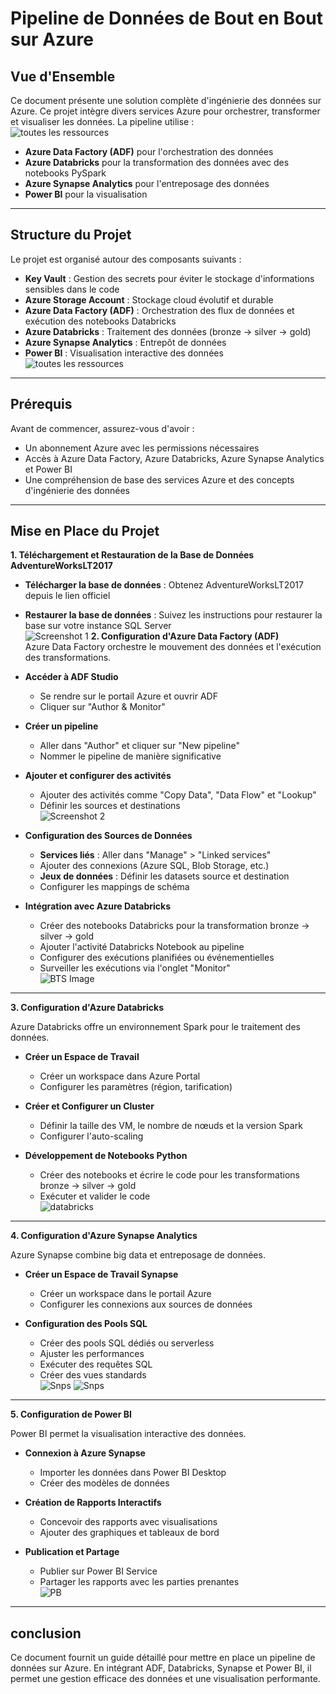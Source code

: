 # Pipeline de Données de Bout en Bout sur Azure 

## Vue d'Ensemble




Ce document présente une solution complète d'ingénierie des données sur Azure. Ce projet intègre divers services Azure pour orchestrer, transformer et visualiser les données. La pipeline utilise :  
![toutes les ressources](images/9.png)
- **Azure Data Factory (ADF)** pour l'orchestration des données  
- **Azure Databricks** pour la transformation des données avec des notebooks PySpark  
- **Azure Synapse Analytics** pour l'entreposage des données  
- **Power BI** pour la visualisation  

---

## Structure du Projet
Le projet est organisé autour des composants suivants :  

- **Key Vault** : Gestion des secrets pour éviter le stockage d'informations sensibles dans le code  
- **Azure Storage Account** : Stockage cloud évolutif et durable  
- **Azure Data Factory (ADF)** : Orchestration des flux de données et exécution des notebooks Databricks  
- **Azure Databricks** : Traitement des données (bronze → silver → gold)  
- **Azure Synapse Analytics** : Entrepôt de données  
- **Power BI** : Visualisation interactive des données  
![toutes les ressources](images/toutes.png)
---

## Prérequis
Avant de commencer, assurez-vous d'avoir :  

- Un abonnement Azure avec les permissions nécessaires  
- Accès à Azure Data Factory, Azure Databricks, Azure Synapse Analytics et Power BI  
- Une compréhension de base des services Azure et des concepts d'ingénierie des données  

---
## Mise en Place du Projet

**1. Téléchargement et Restauration de la Base de Données AdventureWorksLT2017**  
- **Télécharger la base de données** : Obtenez AdventureWorksLT2017 depuis le lien officiel  
- **Restaurer la base de données** : Suivez les instructions pour restaurer la base sur votre instance SQL Server  
![Screenshot 1](images/1.png)
**2. Configuration d'Azure Data Factory (ADF)**  
Azure Data Factory orchestre le mouvement des données et l'exécution des transformations.  

- **Accéder à ADF Studio**  
  - Se rendre sur le portail Azure et ouvrir ADF  
  - Cliquer sur "Author & Monitor"  

- **Créer un pipeline**  
  - Aller dans "Author" et cliquer sur "New pipeline"  
  - Nommer le pipeline de manière significative  

- **Ajouter et configurer des activités**  
  - Ajouter des activités comme "Copy Data", "Data Flow" et "Lookup"  
  - Définir les sources et destinations  
![Screenshot 2](images/2.png)
- **Configuration des Sources de Données**  
  - **Services liés** : Aller dans "Manage" > "Linked services"  
  - Ajouter des connexions (Azure SQL, Blob Storage, etc.)  
  - **Jeux de données** : Définir les datasets source et destination  
  - Configurer les mappings de schéma  

- **Intégration avec Azure Databricks**  
  - Créer des notebooks Databricks pour la transformation bronze → silver → gold  
  - Ajouter l'activité Databricks Notebook au pipeline  
  - Configurer des exécutions planifiées ou événementielles  
  - Surveiller les exécutions via l'onglet "Monitor"  
![BTS Image](images/bts.png)
---

**3. Configuration d'Azure Databricks**  

Azure Databricks offre un environnement Spark pour le traitement des données.  

- **Créer un Espace de Travail**  
  - Créer un workspace dans Azure Portal  
  - Configurer les paramètres (région, tarification)  

- **Créer et Configurer un Cluster**  
  - Définir la taille des VM, le nombre de nœuds et la version Spark  
  - Configurer l'auto-scaling  

- **Développement de Notebooks Python**  
  - Créer des notebooks et écrire le code pour les transformations bronze → silver → gold  
  - Exécuter et valider le code  
![databricks](images/11.png)
---

**4. Configuration d'Azure Synapse Analytics**  

Azure Synapse combine big data et entreposage de données.  

- **Créer un Espace de Travail Synapse**  
  - Créer un workspace dans le portail Azure  
  - Configurer les connexions aux sources de données  

- **Configuration des Pools SQL**  
  - Créer des pools SQL dédiés ou serverless  
  - Ajuster les performances  
  - Exécuter des requêtes SQL  
  - Créer des vues standards  
![Snps](images/3.png)
![Snps](images/4.png)

---

**5. Configuration de Power BI**  

Power BI permet la visualisation interactive des données.  

- **Connexion à Azure Synapse**  
  - Importer les données dans Power BI Desktop  
  - Créer des modèles de données  

- **Création de Rapports Interactifs**  
  - Concevoir des rapports avec visualisations  
  - Ajouter des graphiques et tableaux de bord  

- **Publication et Partage**  
  - Publier sur Power BI Service  
  - Partager les rapports avec les parties prenantes  
![PB](images/8.png)
---

## conclusion
Ce document fournit un guide détaillé pour mettre en place un pipeline de données sur Azure. En intégrant ADF, Databricks, Synapse et Power BI, il permet une gestion efficace des données et une visualisation performante.  


[def]: images/2.png
